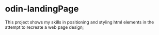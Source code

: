 # odin-landingPage

This project shows my skills in  positioning and styling html elements in the attempt to recreate a web page design;
 
